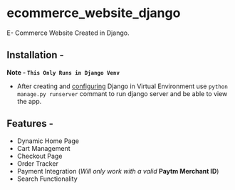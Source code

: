 # ecommerce_website_django
E- Commerce Website Created in Django.

## Installation - 
__Note - `This Only Runs in Django Venv`__
- After creating and [configuring](https://docs.djangoproject.com/en/3.0/howto/windows/) Django in Virtual Environment use `python manage.py runserver` commant to run django server and be able to view the app.
## Features -
- Dynamic Home Page
- Cart Management
- Checkout Page
- Order Tracker
- Payment Integration (_Will only work with a valid_ __Paytm Merchant ID__)
- Search Functionality

